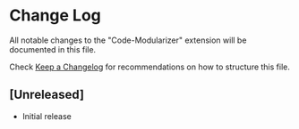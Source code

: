 # Change Log

All notable changes to the "Code-Modularizer" extension will be documented in this file.

Check [Keep a Changelog](http://keepachangelog.com/) for recommendations on how to structure this file.

## [Unreleased]

- Initial release